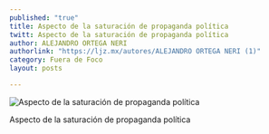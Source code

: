 ```yaml
---
published: "true"
title: Aspecto de la saturación de propaganda política
twitt: Aspecto de la saturación de propaganda política
author: ALEJANDRO ORTEGA NERI
authorlink: "https://ljz.mx/autores/ALEJANDRO ORTEGA NERI (1)"
category: Fuera de Foco
layout: posts

---
```


![Aspecto de la saturación de propaganda política](http://i.imgur.com/Dijefsrm.jpg)

Aspecto de la saturación de propaganda política
